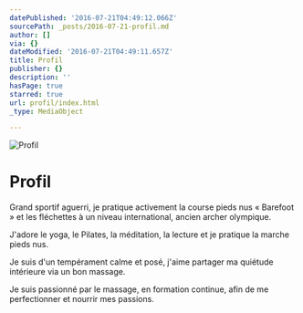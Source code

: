 ```yaml
---
datePublished: '2016-07-21T04:49:12.066Z'
sourcePath: _posts/2016-07-21-profil.md
author: []
via: {}
dateModified: '2016-07-21T04:49:11.657Z'
title: Profil
publisher: {}
description: ''
hasPage: true
starred: true
url: profil/index.html
_type: MediaObject

---
```

![Profil](https://imgflo.herokuapp.com/graph/vahj1ThiexotieMo/4ba434a7777b48e3ef15c610c3a2c423/croprotate.jpg?cropheight=3233&cropwidth=4149&degrees=0&input=https%3A%2F%2Fthe-grid-user-content.s3-us-west-2.amazonaws.com%2F40ca8650-2ebf-4375-ace1-535ecb3c2d0e.jpg&x=0&y=0)

# Profil

Grand sportif aguerri, je pratique activement la course pieds nus « Barefoot » et les fléchettes à un niveau international, ancien archer olympique.

J'adore le yoga, le Pilates, la méditation, la lecture et je pratique la marche pieds nus.

Je suis d'un tempérament calme et posé, j'aime partager ma quiétude intérieure via un bon massage.

Je suis passionné par le massage, en formation continue, afin de me perfectionner et nourrir mes passions.